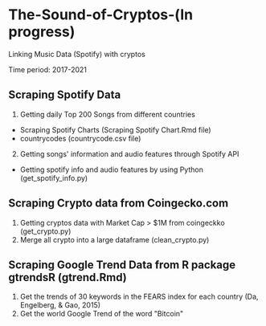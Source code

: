 # The-Sound-of-Cryptos-(In progress)

Linking Music Data (Spotify) with cryptos

Time period: 2017-2021

## Scraping Spotify Data
1. Getting daily Top 200 Songs from different countries
- Scraping Spotify Charts (Scraping Spotify Chart.Rmd file)
- countrycodes (countrycode.csv file)

2. Getting songs' information and audio features through Spotify API
- Getting spotify info and audio features by using Python (get_spotify_info.py)

## Scraping Crypto data from Coingecko.com
1. Getting cryptos data with Market Cap > $1M from coingeckko (get_crypto.py)
2. Merge all crypto into a large dataframe (clean_crypto.py)

## Scraping Google Trend Data from R package gtrendsR (gtrend.Rmd)
1. Get the trends of 30 keywords in the FEARS index for each country (Da, Engelberg, & Gao, 2015)
2. Get the world Google Trend of the word "Bitcoin"
